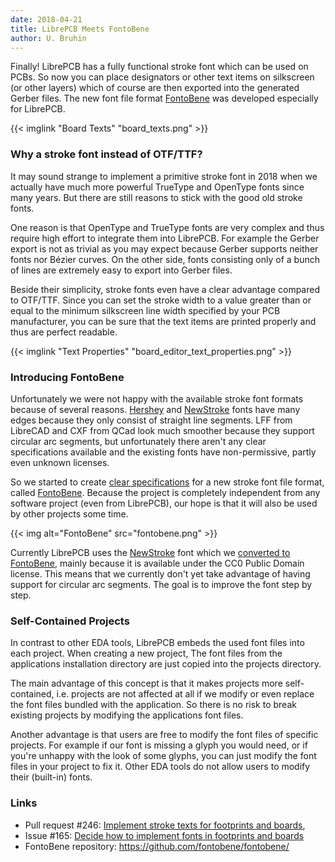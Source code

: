 ```yaml
---
date: 2018-04-21
title: LibrePCB Meets FontoBene
author: U. Bruhin
---
```


Finally! LibrePCB has a fully functional stroke font which can be used on PCBs.
So now you can place designators or other text items on silkscreen (or other
layers) which of course are then exported into the generated Gerber files. The
new font file format [FontoBene](https://github.com/fontobene/fontobene/) was
developed especially for LibrePCB.

{{< imglink "Board Texts" "board_texts.png" >}}

### Why a stroke font instead of OTF/TTF?

It may sound strange to implement a primitive stroke font in 2018 when we
actually have much more powerful TrueType and OpenType fonts since many years.
But there are still reasons to stick with the good old stroke fonts.

One reason is that OpenType and TrueType fonts are very complex and thus require
high effort to integrate them into LibrePCB. For example the Gerber export is
not as trivial as you may expect because Gerber supports neither fonts nor
Bézier curves. On the other side, fonts consisting only of a bunch of lines are
extremely easy to export into Gerber files.

Beside their simplicity, stroke fonts even have a clear advantage compared to
OTF/TTF. Since you can set the stroke width to a value greater than or equal to
the minimum silkscreen line width specified by your PCB manufacturer, you can be
sure that the text items are printed properly and thus are perfect readable.

{{< imglink "Text Properties" "board_editor_text_properties.png" >}}

### Introducing FontoBene

Unfortunately we were not happy with the available stroke font formats because
of several reasons. [Hershey](https://en.wikipedia.org/wiki/Hershey_fonts) and
[NewStroke](https://vovanium.ru/sledy/newstroke/en) fonts have many edges
because they only consist of straight line segments. LFF from LibreCAD and CXF
from QCad look much smoother because they support circular arc segments, but
unfortunately there aren't any clear specifications available and the existing
fonts have non-permissive, partly even unknown licenses.

So we started to create
[clear specifications](https://github.com/fontobene/fontobene/blob/master/SPECIFICATION.md)
for a new stroke font file format, called [FontoBene](https://github.com/fontobene/fontobene/).
Because the project is completely independent from any software project (even
from LibrePCB), our hope is that it will also be used by other projects some time.

{{< img alt="FontoBene" src="fontobene.png" >}}

Currently LibrePCB uses the [NewStroke](https://vovanium.ru/sledy/newstroke/en)
font which we [converted to FontoBene](https://github.com/fontobene/fontobene-fonts/pull/4),
mainly because it is available under the CC0 Public Domain license. This means
that we currently don't yet take advantage of having support for circular arc
segments. The goal is to improve the font step by step.

### Self-Contained Projects

In contrast to other EDA tools, LibrePCB embeds the used font files into each
project. When creating a new project, The font files from the applications
installation directory are just copied into the projects directory.

The main advantage of this concept is that it makes projects more self-contained,
i.e. projects are not affected at all if we modify or even replace the font
files bundled with the application. So there is no risk to break existing
projects by modifying the applications font files.

Another advantage is that users are free to modify the font files of specific
projects. For example if our font is missing a glyph you would need, or if you're
unhappy with the look of some glyphs, you can just modify the font files in your
project to fix it. Other EDA tools do not allow users to modify their (built-in)
fonts.

### Links

- Pull request #246: [Implement stroke texts for footprints and boards](https://github.com/LibrePCB/LibrePCB/pull/246),
- Issue #165: [Decide how to implement fonts in footprints and boards](https://github.com/LibrePCB/LibrePCB/issues/165)
- FontoBene repository: https://github.com/fontobene/fontobene/
